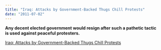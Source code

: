 ```yaml
---
title: "Iraq: Attacks by Government-Backed Thugs Chill Protests"
date: "2011-07-02"
---
```


**Any decent elected government would resign after such a pathetic tactic is used against peaceful protesters.**  

  
[Iraq: Attacks by Government-Backed Thugs Chill Protests](http://www.hrw.org/en/news/2011/06/30/iraq-attacks-government-backed-thugs-chill-protests)
